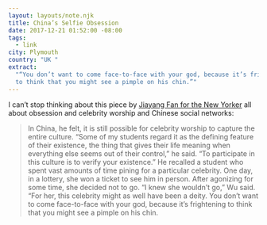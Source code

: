 ```yaml
---
layout: layouts/note.njk
title: China’s Selfie Obsession
date: 2017-12-21 01:52:00 -08:00
tags:
  - link
city: Plymouth
country: "UK "
extract:
  "“You don’t want to come face-to-face with your god, because it’s frightening
  to think that you might see a pimple on his chin.”"
---
```


I can’t stop thinking about this piece by [Jiayang Fan for the New Yorker](https://www.newyorker.com/magazine/2017/12/18/chinas-selfie-obsession) all about obsession and celebrity worship and Chinese social networks:

> In China, he felt, it is still possible for celebrity worship to capture the entire culture. “Some of my students regard it as the defining feature of their existence, the thing that gives their life meaning when everything else seems out of their control,” he said. “To participate in this culture is to verify your existence.” He recalled a student who spent vast amounts of time pining for a particular celebrity. One day, in a lottery, she won a ticket to see him in person. After agonizing for some time, she decided not to go. “I knew she wouldn’t go,” Wu said. “For her, this celebrity might as well have been a deity. You don’t want to come face-to-face with your god, because it’s frightening to think that you might see a pimple on his chin.
